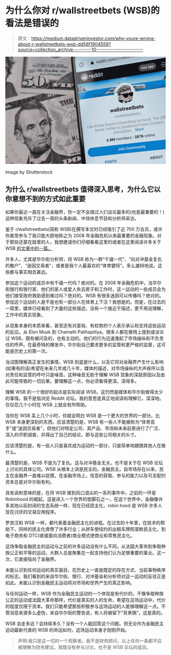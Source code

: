 # 为什么你对 r/wallstreetbets (WSB)的看法是错误的

> 原文：<https://medium.datadriveninvestor.com/why-youre-wrong-about-r-wallstreetbets-wsb-dd56f1904559?source=collection_archive---------10----------------------->

![](img/c79bd12eedbe9a96e59ba41ce8801dec.png)

Image by Shutterstock

## 为什么 r/wallstreetbets 值得深入思考，为什么它以你意想不到的方式如此重要

如果你最近一直在关注金融界，你一定不会错过人们谈论最多的(也是最重要的！)这种现象充斥了过去一周的头条新闻、中场休息节目和分析师采访。

鉴于 r/wallstreetbets(简称 WSB)在撰写本文时已经吸引了近 700 万会员，或许你甚至参与了我只能大胆地称之为 2008 年金融危机以来最重要的金融现象。对于那些还蒙在鼓里的人，我想邀请你们仔细看看这里的或者在这里阅读许多关于 WSB [的文章中的一篇。](https://edition.cnn.com/2021/01/29/investing/wallstreetbets-reddit-culture/index.html)

许多人，尤其是华尔街分析师，将 WSB 称为一群“千禧一代”、“向对冲基金复仇的散户”、“迷因交易者”，或者是我个人最喜欢的“体育健将”。多么雄辩地说。这些都与事实相去甚远。

参加这个运动的成员中有千禧一代吗？绝对的。在 2008 年金融危机中，当华尔街银行和银行家、他们的家人或爱人失去房子和工作时，这一运动的一些成员会为他们接受政府救助感到难过吗？绝对的。WSB 有很多迷因可以传播吗？绝对的。参加这个运动的人是不是也有一部分人在体育上下注？我想是的。但是，在过去的一周里，媒体已经看到了大量的这些描述，没有一个接近于描述，更不用说理解，工作中的真实现象。

从现象本身的本质来看，甚至还有对富裕、有权势的个人表示承认和支持这些运动的反应。从 Elon Musk 到 Chamath Palihapitiya，很多人都在推特上提到或谈论过 WSB，既有被问及的，也有主动的。他们的行为迅速激起了市场操纵和不负责任的呼声。在最奇特的爆发中，华尔街自己要求更多的监管和更严格的监督，这可能是历史上的第一次。

当试图理解真正发生的事情，WSB 到底是什么，以及它将对金融界产生什么影响(如果有的话)希望在未来几年或几十年，媒体的描述，对市场操纵的大声疾呼以及对责任和监管的呼吁只是噪音。这种噪音无助于理解 WSB 现象的深层原因以及由此可能导致的一切后果。要理解这一点，你必须看得更深。深得多。

理解 WSB 的一个很好的起点是实际阅读 WSB。这仍然是媒体和华尔街做得太少的事情。我不是指浏览 Reddit 论坛。我的意思是真正地阅读和理解它。深深地。仅仅花几个小时在 WSB 上就会有所帮助。

当你在 WSB 呆上几个小时，你就会明白 WSB 是一个更大的世界的一部分。比 WSB 本身更深刻的东西。应该清楚的是，WSB 有一些人不能被称为“体育高手”或“迷因交易者”，但他们对特定公司、其产品、市场和未来前景进行了广泛、深入的尽职调查，并得出了自己的结论，即与这些公司相关的头寸。

应该清楚的是，有一些人只是喜欢成为运动的一部分，只是简单地跟随其他人在做什么。

最清楚的是，WSB 不是为了复仇。这与对冲基金无关。也不是关于在 WSB 论坛上讨论的具体公司。WSB 从根本上讲是民主的。金融民主。自市场存在以来，民主在金融界一直难以捉摸。在金融市场上，信息的获取、参与的能力以及可支配的资本总是对华尔街有利。

具有讽刺意味的是，在将 WSB 推到风口浪尖的一系列事件中，之前的一环是 Robinhood 的崛起，这是进入一个世界的垫脚石之一，在这个世界中，金融像许多其他以前封闭的生态系统一样，现在已经民主化，robin hood 是 WSB 许多人现在讨厌的交易应用程序。

罗宾汉和 WSB 一样，都代表着金融民主化的进程。在过去的十年里，在技术的帮助下，同样的民主化席卷了许多行业；从拼车使纽约的出租车牌照垄断民主化，到电子商务和 DTC(直接面向消费者)商业模式使商业和零售民主化。

这场争取金融民主的运动与之前的许多运动没有什么不同。从法国大革命到争取种族公正和平等的运动，大群人总是聚集在一起支持他们认为足够重要的事业。这一次，它直接指向了金融界。

未能认识到任何运动的真实面目，在历史上一直是既定的存在方式、当前事物秩序的标志。我们看到的来自华尔街、银行、对冲基金和分析师对这一运动的反驳正是如此。未能认识到金融民主运动将对市场和世界产生的真正影响。

与任何运动一样，WSB 作为金融民主运动的一个体现是有代价的。不像争取种族公正的运动或法国大革命那样，代价是真实的人的生命，希望在这场运动中，代价的程度仅限于资本。我们只能希望那些积极参与这场运动的人能够理解这一点。不管消息来源多么虚伪，来自华尔街的警告说，有人将被留下“背黑锅”，这是真的。

WSB 会走多远？会持续多久？没有一个人能回答这个问题。但无论作为金融民主运动最新代表的 WSB 的命运如何，这场运动本身才刚刚开始。

> 声明:我只是这一切的一个观察者。我不是财务顾问，以上任何一条都不应被理解为财务建议。我既没有参与讨论，也不是 WSB 论坛的成员。